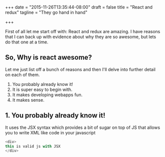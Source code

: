 +++
date = "2015-11-26T13:35:44-08:00"
draft = false
title = "React and redux"
tagline = "They go hand in hand"

+++

First of all let me start off with: React and redux are amazing. I have reasons that I can back up with evidence about why they are so awesome, but lets do that one at a time.

## So, Why is react awesome?

Let me just list off a bunch of reasons and then I'll delve into further detail on each of them.

1. You probably already know it!
2. It is super easy to begin with.
3. It makes developing webapps fun.
4. It makes sense.

## 1. You probably already know it!

It uses the JSX syntax which provides a bit of sugar on top of JS that allows you to write XML like code in your javascript

```js
<div>
this is valid js with JSX
</div>
```
